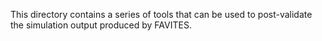 This directory contains a series of tools that can be used to post-validate the simulation output produced by FAVITES.